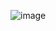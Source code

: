 ![image](https://github.com/Gollandskiy/ASP.Net-Cat-Dog/assets/126692933/5bda636f-7b65-44df-9bbc-2f4126f129d3)

